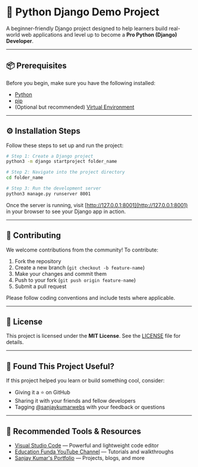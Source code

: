 # 🚀 Python Django Demo Project

A beginner-friendly Django project designed to help learners build real-world web applications and level up to become a **Pro Python (Django) Developer**.

---

## 📦 Prerequisites

Before you begin, make sure you have the following installed:

- [Python](https://www.python.org/downloads/)
- [pip](https://pip.pypa.io/en/stable/installation/)
- (Optional but recommended) [Virtual Environment](https://docs.python.org/3/library/venv.html)

---

## ⚙️ Installation Steps

Follow these steps to set up and run the project:

```bash
# Step 1: Create a Django project
python3 -m django startproject folder_name

# Step 2: Navigate into the project directory
cd folder_name

# Step 3: Run the development server
python3 manage.py runserver 8001
```

Once the server is running, visit [http://127.0.0.1:8001](http://127.0.0.1:8001) in your browser to see your Django app in action.

---

## 🤝 Contributing

We welcome contributions from the community! To contribute:

1. Fork the repository
2. Create a new branch (`git checkout -b feature-name`)
3. Make your changes and commit them
4. Push to your fork (`git push origin feature-name`)
5. Submit a pull request

Please follow coding conventions and include tests where applicable.

---

## 📄 License

This project is licensed under the **MIT License**. See the [LICENSE](LICENSE) file for details.

---

## 🌟 Found This Project Useful?

If this project helped you learn or build something cool, consider:

- Giving it a ⭐️ on GitHub
- Sharing it with your friends and fellow developers
- Tagging [@sanjaykumarwebs](https://twitter.com/sanjaykumarwebs) with your feedback or questions

---

## 🧰 Recommended Tools & Resources

- [Visual Studio Code](https://code.visualstudio.com/download) — Powerful and lightweight code editor
- [Education Funda YouTube Channel](https://www.youtube.com/@EducationFundaIndia) — Tutorials and walkthroughs
- [Sanjay Kumar's Portfolio](https://sanjaydeveloper.netlify.app/) — Projects, blogs, and more
